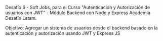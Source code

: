Desafío 6 - Soft Jobs, para el Curso "Autenticación y Autorización de usuarios con JWT" - Módulo Backend con Node y Express Academia Desafío Latam.

Objetivo: Agregar un sistema de usuarios desde el backend basado en
la autenticación y autorización usando JWT y Express JS
